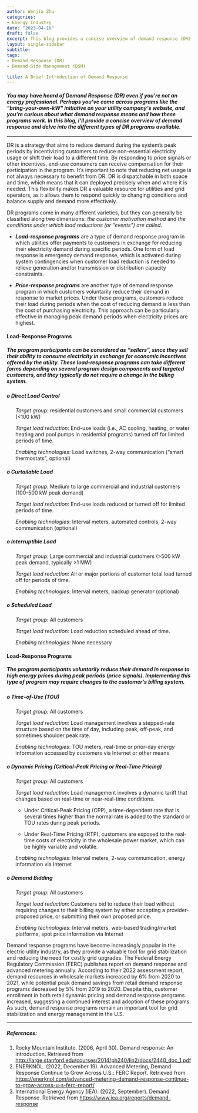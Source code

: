 ```yaml
---
author: Wenjia Zhu
categories:
- Energy Industry
date: "2023-04-16"
draft: false
excerpt: This blog provides a concise overview of demand response (DR) and delve into the different types of DR programs available.
layout: single-sidebar
subtitle: 
tags:
- Demand Response (DR)
- Demand-Side Management (DSM)

title: A Brief Introduction of Demand Response
---
```


#### *You may have heard of Demand Response (DR) even if you're not an energy professional. Perhaps you've come across programs like the "bring-your-own-kW" initiative on your utility company's website, and you're curious about what demand response means and how these programs work. In this blog, I'll provide a concise overview of demand response and delve into the different types of DR programs available.*

---

DR is a strategy that aims to reduce demand during the system’s peak periods by incentivizing customers to reduce non-essential electricity usage or shift their load to a different time. By responding to price signals or other incentives, end-use consumers can receive compensation for their participation in the program. It’s important to note that reducing net usage is not always necessary to benefit from DR. DR is dispatchable in both space and time, which means that it can deployed precisely when and where it is needed. This flexibility makes DR a valuable resource for utilities and grid operators, as it allows them to respond quickly to changing conditions and balance supply and demand more effectively.

DR programs come in many different varieties, but they can generally be classified along two dimensions: *the customer motivation method* and *the conditions under which load reductions (or “events”) are called*.

+ ***Load-response programs*** are a type of demand response program in which utilities offer payments to customers in exchange for reducing their electricity demand during specific periods. One form of load response is emergency demand response, which is activated during system contingencies when customer load reduction is needed to relieve generation and/or transmission or distribution capacity constraints.

+ ***Price-response programs*** are another type of demand response program in which customers voluntarily reduce their demand in response to market prices. Under these programs, customers reduce their load during periods when the cost of reducing demand is less than the cost of purchasing electricity. This approach can be particularly effective in managing peak demand periods when electricity prices are highest.



#### Load-Response Programs

##### *The program participants can be considered as “sellers”, since they sell their ability to consume electricity in exchange for economic incentives offered by the utility. These load-response programs can take different forms depending on several program design components and targeted customers, and they typically do not require a change in the billing system.*

##### o	Direct Load Control

<ul><i>Target group</i>: residential customers and small commercial customers (<100 kW)</ul>
<ul><i>Target load reduction</i>: End-use loads (i.e., AC cooling, heating, or water heating and pool pumps in residential programs) turned off for limited periods of time.</ul>
<ul><i>Enabling technologies</i>: Load switches, 2-way communication (“smart thermostats”, optional)</ul>

##### o	Curtailable Load

<ul><i>Target group</i>: Medium to large commercial and industrial customers (100-500 kW peak demand)</ul>
<ul><i>Target load reduction</i>: End-use loads reduced or turned off for limited periods of time.</ul>
<ul><i>Enabling technologies</i>: Interval meters, automated controls, 2-way communication (optional)</ul>

##### o	Interruptible Load

<ul><i>Target group</i>: Large commercial and industrial customers (>500 kW peak demand, typically >1 MW)</ul>
<ul><i>Target load reduction</i>: All or major portions of customer total load turned off for periods of time.</ul>
<ul><i>Enabling technologies</i>: Interval meters, backup generator (optional)</ul>

##### o	Scheduled Load

<ul><i>Target group</i>: All customers</ul>
<ul><i>Target load reduction</i>: Load reduction scheduled ahead of time.</ul>
<ul><i>Enabling technologies</i>: None necessary</ul>



#### Load-Response Programs

##### *The program participants voluntarily reduce their demand in response to high energy prices during peak periods (price signals). Implementing this type of program may require changes to the customer's billing system.*

##### o	Time-of-Use (TOU)

<ul><i>Target group</i>: All customers</ul>
<ul><i>Target load reduction</i>: Load management involves a stepped-rate structure based on the time of day, including peak, off-peak, and sometimes shoulder peak rate.</ul>
<ul><i>Enabling technologies</i>: TOU meters, real-time or prior-day energy information accessed by customers via Internet or other means</ul>

##### o	Dynamic Pricing (Critical-Peak Pricing or Real-Time Pricing)

<ul><i>Target group</i>: All customers</ul>
<ul><i>Target load reduction</i>: Load management involves a dynamic tariff that changes based on real-time or near-real-time conditions.

+ Under Critical-Peak Pricing (CPP), a time-dependent rate that is several times higher than the normal rate is added to the standard or TOU rates during peak periods.

+ Under Real-Time Pricing (RTP), customers are exposed to the real-time costs of electricity in the wholesale power market, which can be highly variable and volatile.
</ul>
<ul><i>Enabling technologies</i>: Interval meters, 2-way communication, energy information via Internet</ul>

##### o	Demand Bidding

<ul><i>Target group</i>: All customers</ul>
<ul><i>Target load reduction</i>: Customers bid to reduce their load without requiring changes to their billing system by either accepting a provider-proposed price, or submitting their own proposed price.</ul>
<ul><i>Enabling technologies</i>: Interval meters, web-based trading/market platforms, spot price information via Internet</ul>



Demand response programs have become increasingly popular in the electric utility industry, as they provide a valuable tool for grid stabilization and reducing the need for costly grid upgrades. The Federal Energy Regulatory Commission (FERC) publishes report on demand response and advanced metering annually. According to their 2022 assessment report, demand resources in wholesale markets increased by 6% from 2020 to 2021, while potential peak demand savings from retail demand response programs decreased by 5% from 2019 to 2020. Despite this, customer enrollment in both retail dynamic pricing and demand response programs increased, suggesting a continued interest and adoption of these programs. As such, demand response programs remain an important tool for grid stabilization and energy management in the U.S.




---


##### References:
1. Rocky Mountain Institute. (2006, April 30). Demand response: An introduction. Retrieved from http://large.stanford.edu/courses/2014/ph240/lin2/docs/2440_doc_1.pdf
2. ENERKNOL. (2022, December 19). Advanced Metering, Demand Response Continue to Grow Across U.S.: FERC Report. Retrieved from https://enerknol.com/advanced-metering-demand-response-continue-to-grow-across-u-s-ferc-report/
3. International Energy Agency (IEA). (2022, September). Demand Response. Retrieved from https://www.iea.org/reports/demand-response


